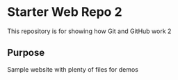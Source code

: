 # Starter Web Repo 2

This repository is for showing how Git and GitHub work 2

## Purpose

Sample website with plenty of files for demos